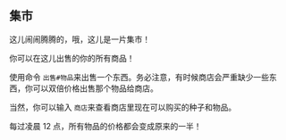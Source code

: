 ## 集市

这儿闹闹腾腾的，哦，这儿是一片集市！

你可以在这儿出售的你的所有商品！

使用命令 `出售#物品`来出售一个东西。务必注意，有时候商店会严重缺少一些东西，你可以双倍价格出售那个物品给商店。

当然，你可以输入 `商店`来查看商店里现在可以购买的种子和物品。

每过凌晨 12 点，所有物品的价格都会变成原来的一半！
